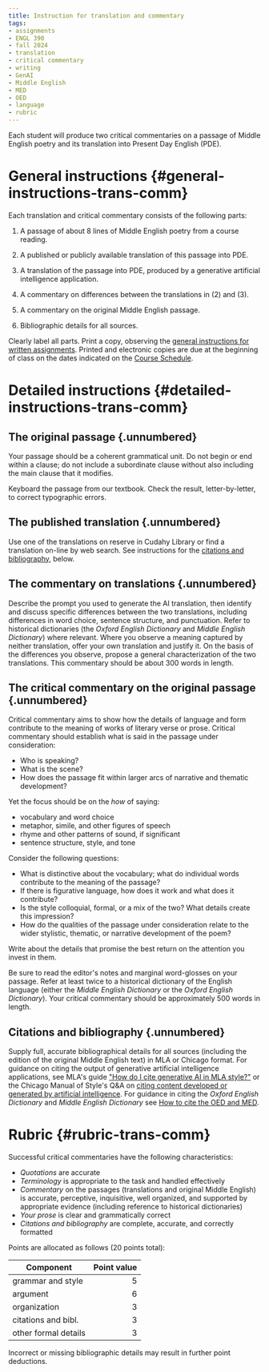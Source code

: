 ```yaml
---
title: Instruction for translation and commentary
tags:
- assignments
- ENGL 390
- fall 2024
- translation
- critical commentary
- writing
- GenAI
- Middle English
- MED
- OED
- language
- rubric
---
```


Each student will produce two critical commentaries on a passage of Middle English poetry and its translation into Present Day English (PDE).

# General instructions {#general-instructions-trans-comm}

Each translation and critical commentary consists of the following parts:

1. A passage of about 8 lines of Middle English poetry from a course reading.

1. A published or publicly available translation of this passage into PDE.

1. A translation of the passage into PDE, produced by a generative artificial intelligence application.

1. A commentary on differences between the translations in (2) and (3).

1. A commentary on the original Middle English passage.

1. Bibliographic details for all sources.

Clearly label all parts.
Print a copy, observing the [general instructions for written assignments](#policies-on-written-work).
Printed and electronic copies are due at the beginning of class on the dates indicated on the [Course Schedule](#schedule).

# Detailed instructions {#detailed-instructions-trans-comm}

## The original passage {.unnumbered}

Your passage should be a coherent grammatical unit.
Do not begin or end within a clause; do not include a subordinate clause without also including the main clause that it modifies.

Keyboard the passage from our textbook. 
Check the result, letter-by-letter, to correct typographic errors.

## The published translation {.unnumbered}

Use one of the translations on reserve in Cudahy Library or find a translation on-line by web search.
See instructions for the [citations and bibliography](#citations-and-bibliography), below.

## The commentary on translations {.unnumbered}

Describe the prompt you used to generate the AI translation, then identify and discuss specific differences between the two translations, including differences in word choice, sentence structure, and punctuation.
Refer to historical dictionaries (the *Oxford English Dictionary* and *Middle English Dictionary*) where relevant.
Where you observe a meaning captured by neither translation, offer your own translation and justify it.
On the basis of the differences you observe, propose a general characterization of the two translations.
This commentary should be about 300 words in length.

## The critical commentary on the original passage {.unnumbered}

Critical commentary aims to show how the details of language and form contribute to the meaning of works of literary verse or prose.
Critical commentary should establish what is said in the passage under consideration:

- Who is speaking?
- What is the scene?
- How does the passage fit within larger arcs of narrative and thematic development?

Yet the focus should be on the *how* of saying:

- vocabulary and word choice
- metaphor, simile, and other figures of speech
- rhyme and other patterns of sound, if significant
- sentence structure, style, and tone

Consider the following questions:

- What is distinctive about the vocabulary; what do individual words contribute to the meaning of the passage?
- If there is figurative language, how does it work and what does it contribute?
- Is the style colloquial, formal, or a mix of the two? What details create this impression?
- How do the qualities of the passage under consideration relate to the wider stylistic, thematic, or narrative development of the poem?

Write about the details that promise the best return on the attention you invest in them.

Be sure to read the editor's notes and marginal word-glosses on your passage.
Refer at least twice to a historical dictionary of the English language (either the *Middle English Dictionary* or the *Oxford English Dictionary*).
Your critical commentary should be approximately 500 words in length.

## Citations and bibliography {.unnumbered}

Supply full, accurate bibliographical details for all sources (including the edition of the original Middle English text) in MLA or Chicago format.
For guidance on citing the output of generative artificial intelligence applications, see MLA's guide ["How do I cite generative AI in MLA style?"](https://style.mla.org/citing-generative-ai/)
or the Chicago Manual of Style's Q&A on [citing content developed or generated by artificial intelligence](https://www.chicagomanualofstyle.org/qanda/data/faq/topics/Documentation/faq0422.html).
For guidance in citing the *Oxford English Dictionary* and *Middle English Dictionary* see [How to cite the OED and MED](#how-to-cite-the-oed-and-med).

# Rubric {#rubric-trans-comm}

Successful critical commentaries have the following characteristics:

- *Quotations* are accurate
- *Terminology* is appropriate to the task and handled effectively
- *Commentary* on the passages (translations and original Middle English) is accurate, perceptive, inquisitive, well organized, and supported by appropriate evidence (including reference to historical dictionaries)
- *Your prose* is clear and grammatically correct
- *Citations and bibliography* are complete, accurate, and correctly formatted

Points are allocated as follows (20 points total):

Component | Point value
----------|------------:
grammar and style | 5
argument | 6
organization | 3
citations and bibl. | 3
other formal details | 3

Incorrect or missing bibliographic details may result in further point deductions.
